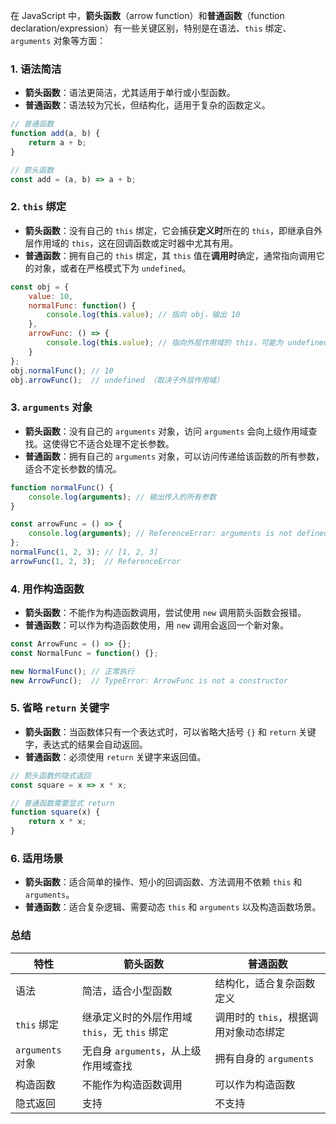 在 JavaScript 中，**箭头函数**（arrow function）和**普通函数**（function declaration/expression）有一些关键区别，特别是在语法、`this` 绑定、`arguments` 对象等方面：

### 1. **语法简洁**
   - **箭头函数**：语法更简洁，尤其适用于单行或小型函数。
   - **普通函数**：语法较为冗长，但结构化，适用于复杂的函数定义。

   ```javascript
   // 普通函数
   function add(a, b) {
       return a + b;
   }

   // 箭头函数
   const add = (a, b) => a + b;
   ```

### 2. **`this` 绑定**
   - **箭头函数**：没有自己的 `this` 绑定，它会捕获**定义时**所在的 `this`，即继承自外层作用域的 `this`，这在回调函数或定时器中尤其有用。
   - **普通函数**：拥有自己的 `this` 绑定，其 `this` 值在**调用时**确定，通常指向调用它的对象，或者在严格模式下为 `undefined`。

   ```javascript
   const obj = {
       value: 10,
       normalFunc: function() {
           console.log(this.value); // 指向 obj，输出 10
       },
       arrowFunc: () => {
           console.log(this.value); // 指向外层作用域的 this，可能为 undefined
       }
   };
   obj.normalFunc(); // 10
   obj.arrowFunc();  // undefined （取决于外层作用域）
   ```

### 3. **`arguments` 对象**
   - **箭头函数**：没有自己的 `arguments` 对象，访问 `arguments` 会向上级作用域查找。这使得它不适合处理不定长参数。
   - **普通函数**：拥有自己的 `arguments` 对象，可以访问传递给该函数的所有参数，适合不定长参数的情况。

   ```javascript
   function normalFunc() {
       console.log(arguments); // 输出传入的所有参数
   }

   const arrowFunc = () => {
       console.log(arguments); // ReferenceError: arguments is not defined
   };
   normalFunc(1, 2, 3); // [1, 2, 3]
   arrowFunc(1, 2, 3);  // ReferenceError
   ```

### 4. **用作构造函数**
   - **箭头函数**：不能作为构造函数调用，尝试使用 `new` 调用箭头函数会报错。
   - **普通函数**：可以作为构造函数使用，用 `new` 调用会返回一个新对象。

   ```javascript
   const ArrowFunc = () => {};
   const NormalFunc = function() {};

   new NormalFunc(); // 正常执行
   new ArrowFunc();  // TypeError: ArrowFunc is not a constructor
   ```

### 5. **省略 `return` 关键字**
   - **箭头函数**：当函数体只有一个表达式时，可以省略大括号 `{}` 和 `return` 关键字，表达式的结果会自动返回。
   - **普通函数**：必须使用 `return` 关键字来返回值。

   ```javascript
   // 箭头函数的隐式返回
   const square = x => x * x;

   // 普通函数需要显式 return
   function square(x) {
       return x * x;
   }
   ```

### 6. **适用场景**
   - **箭头函数**：适合简单的操作、短小的回调函数、方法调用不依赖 `this` 和 `arguments`。
   - **普通函数**：适合复杂逻辑、需要动态 `this` 和 `arguments` 以及构造函数场景。

### 总结
| 特性             | 箭头函数                                      | 普通函数                              |
| ---------------- | --------------------------------------------- | ------------------------------------- |
| 语法             | 简洁，适合小型函数                            | 结构化，适合复杂函数定义              |
| `this` 绑定      | 继承定义时的外层作用域 `this`，无 `this` 绑定 | 调用时的 `this`，根据调用对象动态绑定 |
| `arguments` 对象 | 无自身 `arguments`，从上级作用域查找          | 拥有自身的 `arguments`                |
| 构造函数         | 不能作为构造函数调用                          | 可以作为构造函数                      |
| 隐式返回            | 支持                                           | 不支持